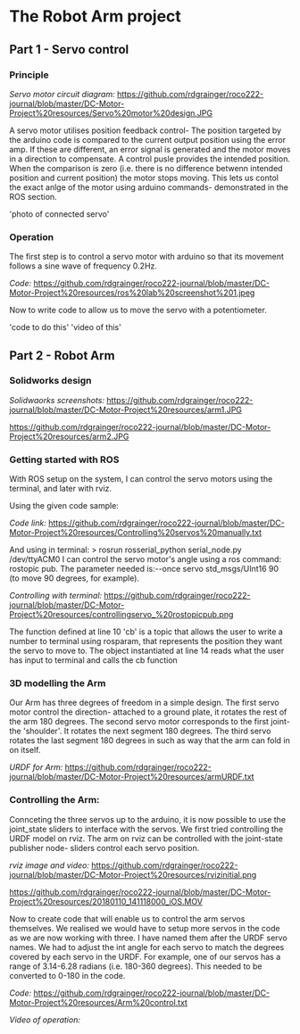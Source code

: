# The Robot Arm project

## Part 1 - Servo control

### Principle 

*Servo motor circuit diagram:*
https://github.com/rdgrainger/roco222-journal/blob/master/DC-Motor-Project%20resources/Servo%20motor%20design.JPG

A servo motor utilises position feedback control- The position targeted by the arduino code is compared to the current output position using the error amp. If these are different, an error signal is generated and the motor moves in a direction to compensate. A control pusle provides the intended position. When the comparison is zero (i.e. there is no difference betwenn intended position and current position) the motor stops moving. This lets us contol the exact anlge of the motor using arduino commands- demonstrated in the ROS section.

'photo of connected servo'

### Operation

The first step is to control a servo motor with arduino so that its movement follows a sine wave of frequency 0.2Hz.

*Code:*
https://github.com/rdgrainger/roco222-journal/blob/master/DC-Motor-Project%20resources/ros%20lab%20screenshot%201.jpeg

Now to write code to allow us to move the servo with a potentiometer.

'code to do this'
'video of this'

## Part 2 - Robot Arm

### Solidworks design

*Solidwaorks screenshots:*
https://github.com/rdgrainger/roco222-journal/blob/master/DC-Motor-Project%20resources/arm1.JPG

https://github.com/rdgrainger/roco222-journal/blob/master/DC-Motor-Project%20resources/arm2.JPG


### Getting started with ROS

With ROS setup on the system, I can control the servo motors using the terminal, and later with rviz.

Using the given code sample:

*Code link:*
https://github.com/rdgrainger/roco222-journal/blob/master/DC-Motor-Project%20resources/Controlling%20servos%20manually.txt

And using in terminal: > rosrun rosserial_python serial_node.py /dev/ttyACM0
I can control the servo motor's angle using a ros command: rostopic pub. The parameter needed is:--once servo std_msgs/UInt16 90 (to move 90 degrees, for example).

*Controlling with terminal:*
https://github.com/rdgrainger/roco222-journal/blob/master/DC-Motor-Project%20resources/controllingservo_%20rostopicpub.png

The function defined at line 10 'cb' is a topic that allows the user to write a number to terminal using rosparam, that represents the position they want the servo to move to.
The object instantiated at line 14 reads what the user has input to terminal and calls the cb function

### 3D modelling the Arm

Our Arm has three degrees of freedom in a simple design. The first servo motor control the direction- attached to a ground plate, it rotates the rest of the arm 180 degrees. The second servo motor corresponds to the first joint- the 'shoulder'. It rotates the next segment 180 degrees. The third servo rotates the last segment 180 degrees in such as way that the arm can fold in on itself.

*URDF for Arm:*
https://github.com/rdgrainger/roco222-journal/blob/master/DC-Motor-Project%20resources/armURDF.txt

### Controlling the Arm:

Connceting the three servos up to the arduino, it is now possible to use the joint_state sliders to interface with the servos. We first tried controlling the URDF model on rviz.
The arm on rviz can be controlled with the joint-state publisher node- sliders control each servo position.

*rviz image and video:*
https://github.com/rdgrainger/roco222-journal/blob/master/DC-Motor-Project%20resources/rvizinitial.png

https://github.com/rdgrainger/roco222-journal/blob/master/DC-Motor-Project%20resources/20180110_141118000_iOS.MOV

Now to create code that will enable us to control the arm servos themselves. We realised we would have to setup more servos in the code as we are now working with three. I have named them after the URDF servo names. We had to adjust the int angle for each servo to match the degrees covered by each servo in the URDF. For example, one of our servos has a range of 3.14-6.28 radians (i.e. 180-360 degrees). This needed to be converted to 0-180 in the code.

*Code:*
https://github.com/rdgrainger/roco222-journal/blob/master/DC-Motor-Project%20resources/Arm%20control.txt

*Video of operation:*





